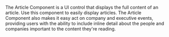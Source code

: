 ﻿The Article Component is a UI control that displays the full content of an article. Use this component to easily display articles. The Article Component also makes it easy act on company and executive events, providing users with the ability to include inline detail about the people and companies important to the content they're reading.